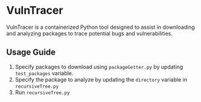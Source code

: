 # VulnTracer

VulnTracer is a containerized Python tool designed to assist in downloading and analyzing packages to trace potential bugs and vulnerabilities. 

## Usage Guide
1. Specify packages to download using `packageGetter.py` by updating `test_packages` variable.
2. Specify the package to analyze by updating the `directory` variable in `recursiveTree.py`
3. Run `recursiveTree.py`
